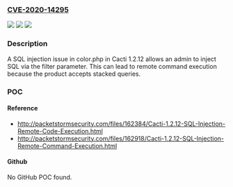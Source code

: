 ### [CVE-2020-14295](https://cve.mitre.org/cgi-bin/cvename.cgi?name=CVE-2020-14295)
![](https://img.shields.io/static/v1?label=Product&message=n%2Fa&color=blue)
![](https://img.shields.io/static/v1?label=Version&message=n%2Fa&color=blue)
![](https://img.shields.io/static/v1?label=Vulnerability&message=n%2Fa&color=brighgreen)

### Description

A SQL injection issue in color.php in Cacti 1.2.12 allows an admin to inject SQL via the filter parameter. This can lead to remote command execution because the product accepts stacked queries.

### POC

#### Reference
- http://packetstormsecurity.com/files/162384/Cacti-1.2.12-SQL-Injection-Remote-Code-Execution.html
- http://packetstormsecurity.com/files/162918/Cacti-1.2.12-SQL-Injection-Remote-Command-Execution.html

#### Github
No GitHub POC found.

